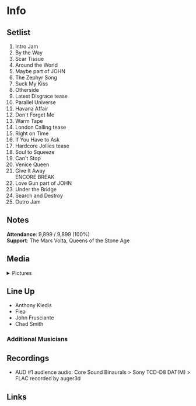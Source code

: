 # Info

## Setlist

1. Intro Jam
2. By the Way
3. Scar Tissue
4. Around the World
5. Maybe part of JOHN
6. The Zephyr Song
7. Suck My Kiss
8. Otherside
9. Latest Disgrace tease
10. Parallel Universe
11. Havana Affair
12. Don't Forget Me
13. Warm Tape
14. London Calling tease
15. Right on Time
16. If You Have to Ask
17. Hardcore Jollies tease
18. Soul to Squeeze
19. Can't Stop
20. Venice Queen
21. Give It Away
<br> ENCORE BREAK
22. Love Gun part of JOHN
23. Under the Bridge
24. Search and Destroy
25. Outro Jam

## Notes

**Attendance**: 9,899 / 9,899 (100%)
<br>
**Support**: The Mars Volta, Queens of the Stone Age

## Media 

<details>
  <summary>Pictures</summary>
  <!--<img alt="Setlist" title="Setlist" src="_.jpg" height="200" />-->
</details>

## Line Up

* Anthony Kiedis
* Flea
* John Frusciante
* Chad Smith

### Additional Musicians

## Recordings

* AUD #1 audience audio: Core Sound Binaurals > Sony TCD-D8 DAT(M) > FLAC recorded by auger3d

## Links


